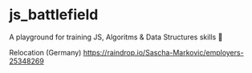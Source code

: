 # js_battlefield

A playground for training JS, Algoritms & Data Structures skills 💛

Relocation (Germany)
https://raindrop.io/Sascha-Markovic/employers-25348269

